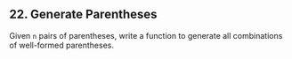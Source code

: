 ## 22. Generate Parentheses

Given <code>n</code> pairs of parentheses, write a function to generate all combinations of well-formed parentheses.